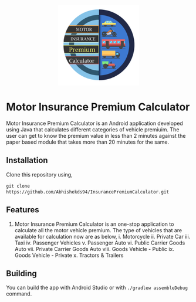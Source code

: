 <p align="center">
	<img src="https://github.com/Abhishekds94/InsurancePremiumCalculator/blob/master/app/src/main/res/drawable/applogo.png" width="220">
</p>

# Motor Insurance Premium Calculator

Motor Insurance Premium Calculator is an Android application developed using Java that calculates different categories of vehicle premiuim. The user can get to know the premium value in less than 2 minutes against the paper based module that takes more than 20 minutes for the same.

## Installation

Clone this repository using,

```
git clone https://github.com/Abhishekds94/InsurancePremiumCalculator.git
```

## Features

1. Motor Insurance Premium Calculator is an one-stop application to calculate all the motor vehicle premium.
The type of vehicles that are available for calculation now are as below,
	i. Motorcycle
	ii. Private Car
	iii. Taxi
	iv. Passenger Vehicles
	v. Passenger Auto
	vi. Public Carrier Goods Auto
	vii. Private Carrier Goods Auto
	viii. Goods Vehicle - Public
	ix. Goods Vehicle - Private
	x. Tractors & Trailers

## Building

You can build the app with Android Studio or with `./gradlew assembleDebug` command.
